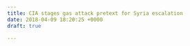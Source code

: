 ```yaml
---
title: CIA stages gas attack pretext for Syria escalation
date: 2018-04-09 18:20:25 +0000
draft: true

---
```

